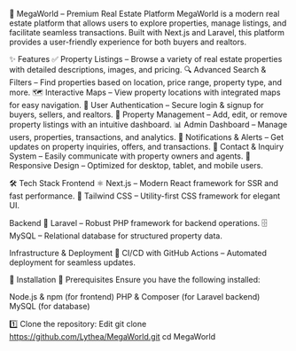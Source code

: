 🏡 MegaWorld – Premium Real Estate Platform
MegaWorld is a modern real estate platform that allows users to explore properties, manage listings, and facilitate seamless transactions. Built with Next.js and Laravel, this platform provides a user-friendly experience for both buyers and realtors.

✨ Features
✅ Property Listings – Browse a variety of real estate properties with detailed descriptions, images, and pricing.
🔍 Advanced Search & Filters – Find properties based on location, price range, property type, and more.
🗺 Interactive Maps – View property locations with integrated maps for easy navigation.
🔑 User Authentication – Secure login & signup for buyers, sellers, and realtors.
📜 Property Management – Add, edit, or remove property listings with an intuitive dashboard.
📊 Admin Dashboard – Manage users, properties, transactions, and analytics.
🔔 Notifications & Alerts – Get updates on property inquiries, offers, and transactions.
📩 Contact & Inquiry System – Easily communicate with property owners and agents.
📱 Responsive Design – Optimized for desktop, tablet, and mobile users.

🛠 Tech Stack
Frontend
⚛ Next.js – Modern React framework for SSR and fast performance.
🎨 Tailwind CSS – Utility-first CSS framework for elegant UI.

Backend
🐘 Laravel – Robust PHP framework for backend operations.
🗄 MySQL – Relational database for structured property data.

Infrastructure & Deployment
🚀 CI/CD with GitHub Actions – Automated deployment for seamless updates.

🚀 Installation
📌 Prerequisites
Ensure you have the following installed:

Node.js & npm (for frontend)
PHP & Composer (for Laravel backend)
MySQL (for database)

1️⃣ Clone the repository:
Edit
git clone https://github.com/Lythea/MegaWorld.git
cd MegaWorld
